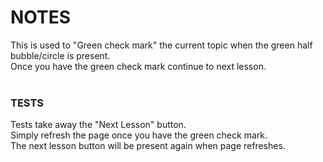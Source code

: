<h1>NOTES</h1>
This is used to "Green check mark" the current topic when the green half bubble/circle is present.</br>
Once you have the green check mark continue to next lesson.</br>
</br>
<h3>TESTS</h3>
Tests take away the "Next Lesson" button.</br>
Simply refresh the page once you have the green check mark.</br>
The next lesson button will be present again when page refreshes.

